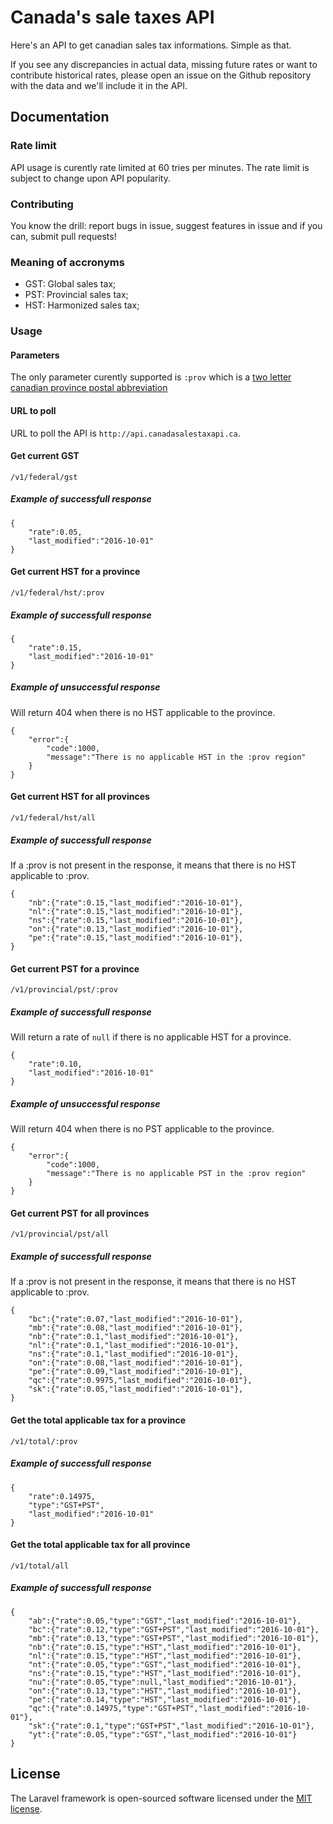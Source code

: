 # Canada's sale taxes API

Here's an API to get canadian sales tax informations. Simple as that.

If you see any discrepancies in actual data, missing future rates or want to contribute historical rates, please open an issue on the Github repository with the data and we'll include it in the API.

## Documentation

### Rate limit

API usage is curently rate limited at 60 tries per minutes. The rate limit is subject to change upon API popularity.

### Contributing

You know the drill: report bugs in issue, suggest features in issue and if you can, submit pull requests!

### Meaning of accronyms

- GST: Global sales tax;
- PST: Provincial sales tax;
- HST: Harmonized sales tax;

### Usage

#### Parameters

The only parameter curently supported is `:prov` which is a [two letter canadian province postal abbreviation](https://en.wikipedia.org/wiki/Canadian_postal_abbreviations_for_provinces_and_territories#List_of_postal_abbreviations)

#### URL to poll

URL to poll the API is `http://api.canadasalestaxapi.ca`.

#### Get current GST

`/v1/federal/gst`

##### Example of successfull response

```
{
	"rate":0.05,
	"last_modified":"2016-10-01"
}
```
#### Get current HST for a province

`/v1/federal/hst/:prov`

##### Example of successfull response

```
{
	"rate":0.15,
	"last_modified":"2016-10-01"
}
```

##### Example of unsuccessful response
Will return 404 when there is no HST applicable to the province.

```
{
	"error":{
		"code":1000,
		"message":"There is no applicable HST in the :prov region"
	}
}
```

#### Get current HST for all provinces

`/v1/federal/hst/all`

##### Example of successfull response
If a :prov is not present in the response, it means that there is no HST applicable to :prov.

```
{
	"nb":{"rate":0.15,"last_modified":"2016-10-01"},
	"nl":{"rate":0.15,"last_modified":"2016-10-01"},
	"ns":{"rate":0.15,"last_modified":"2016-10-01"},
	"on":{"rate":0.13,"last_modified":"2016-10-01"},
	"pe":{"rate":0.15,"last_modified":"2016-10-01"},
}
```

#### Get current PST for a province

`/v1/provincial/pst/:prov`

##### Example of successfull response
Will return a rate of `null` if there is no applicable HST for a province.

```
{
	"rate":0.10,
	"last_modified":"2016-10-01"
}
```

##### Example of unsuccessful response
Will return 404 when there is no PST applicable to the province.

```
{
	"error":{
		"code":1000,
		"message":"There is no applicable PST in the :prov region"
	}
}
```

#### Get current PST for all provinces

`/v1/provincial/pst/all`

##### Example of successfull response
If a :prov is not present in the response, it means that there is no HST applicable to :prov.

```
{
	"bc":{"rate":0.07,"last_modified":"2016-10-01"},
	"mb":{"rate":0.08,"last_modified":"2016-10-01"},
	"nb":{"rate":0.1,"last_modified":"2016-10-01"},
	"nl":{"rate":0.1,"last_modified":"2016-10-01"},
	"ns":{"rate":0.1,"last_modified":"2016-10-01"},
	"on":{"rate":0.08,"last_modified":"2016-10-01"},
	"pe":{"rate":0.09,"last_modified":"2016-10-01"},
	"qc":{"rate":0.9975,"last_modified":"2016-10-01"},
	"sk":{"rate":0.05,"last_modified":"2016-10-01"},
}
```

#### Get the total applicable tax for a province

`/v1/total/:prov`

##### Example of successfull response

```
{
	"rate":0.14975,
	"type":"GST+PST",
	"last_modified":"2016-10-01"
}
```

#### Get the total applicable tax for all province

`/v1/total/all`

##### Example of successfull response

```
{
	"ab":{"rate":0.05,"type":"GST","last_modified":"2016-10-01"},
	"bc":{"rate":0.12,"type":"GST+PST","last_modified":"2016-10-01"},
	"mb":{"rate":0.13,"type":"GST+PST","last_modified":"2016-10-01"},
	"nb":{"rate":0.15,"type":"HST","last_modified":"2016-10-01"},
	"nl":{"rate":0.15,"type":"HST","last_modified":"2016-10-01"},
	"nt":{"rate":0.05,"type":"GST","last_modified":"2016-10-01"},
	"ns":{"rate":0.15,"type":"HST","last_modified":"2016-10-01"},
	"nu":{"rate":0.05,"type":null,"last_modified":"2016-10-01"},
	"on":{"rate":0.13,"type":"HST","last_modified":"2016-10-01"},
	"pe":{"rate":0.14,"type":"HST","last_modified":"2016-10-01"},
	"qc":{"rate":0.14975,"type":"GST+PST","last_modified":"2016-10-01"},
	"sk":{"rate":0.1,"type":"GST+PST","last_modified":"2016-10-01"},
	"yt":{"rate":0.05,"type":"GST","last_modified":"2016-10-01"}
}
```

## License

The Laravel framework is open-sourced software licensed under the [MIT license](http://opensource.org/licenses/MIT).
